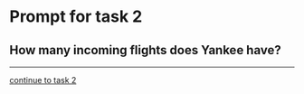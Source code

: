 # Prompt for task 2

## How many incoming flights does Yankee have?

---

[continue to task 2](./task2-v.html)
